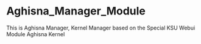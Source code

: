 # Aghisna_Manager_Module
This is Aghisna Manager, Kernel Manager based on the Special KSU Webui Module Aghisna Kernel
